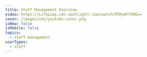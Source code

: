 ```yaml
---
title: Staff Management Overview
video: https://LifeLoop.cdn.spotlightr.com/watch/MTMyNTY5MQ==
cover: /images/cms/youtube-cover.png
isNew: false
isMobile: false
topics:
  - staff-management
userTypes:
  - staff
---
```

